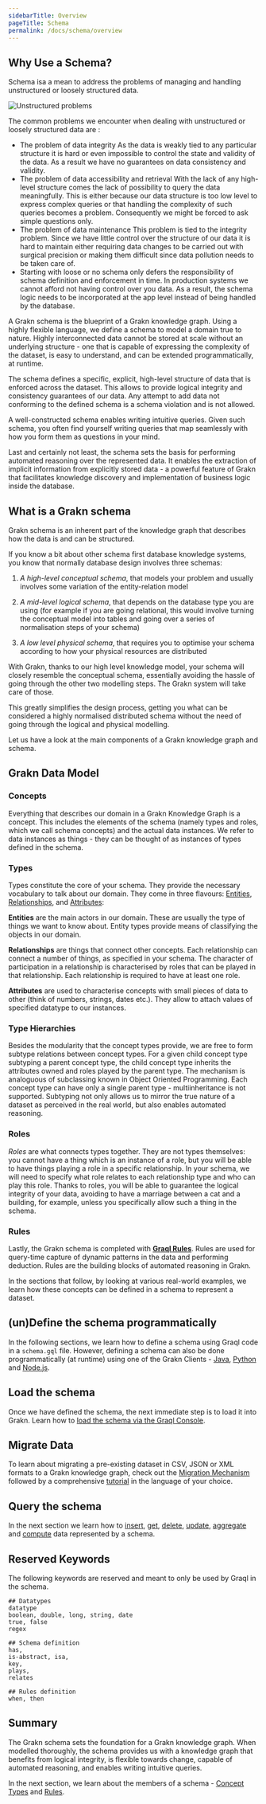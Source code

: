 ```yaml
---
sidebarTitle: Overview
pageTitle: Schema
permalink: /docs/schema/overview
---
```


## Why Use a Schema?

Schema isa a mean to address the problems of managing and handling unstructured or loosely structured data.

![Unstructured problems](/docs/images/schema/unstructured-problems.png)

The common problems we encounter when dealing with unstructured or loosely structured data are :
- The problem of data integrity
As the data is weakly tied to any particular structure it is hard or even impossible to control the state and validity of the data. As a result we have no guarantees on data consistency and validity.
- The problem of data accessibility and retrieval
With the lack of any high-level structure comes the lack of possibility to query the data meaningfully. This is either because our data structure is too low level to express complex queries or that handling the complexity of such queries becomes a problem.
Consequently we might be forced to ask simple questions only.
- The problem of data maintenance
This problem is tied to the integrity problem. Since we have little control over the structure of our data it is hard to maintain either requiring data changes to be carried out with surgical precision or making them difficult since data pollution needs to be taken care of.
- Starting with loose or no schema only defers the responsibility of schema definition and enforcement in time.
In production systems we cannot afford not having control over you data. As a result, the schema logic needs to be incorporated at the app level instead of being handled by the database.

A Grakn schema is the blueprint of a Grakn knowledge graph. Using a highly flexible language, we define a schema to model a domain true to nature. Highly interconnected data cannot be stored at scale without an underlying structure - one that is capable of expressing the complexity of the dataset, is easy to understand, and can be extended programmatically, at runtime.

The schema defines a specific, explicit, high-level structure of data that is enforced across the dataset. This allows to provide logical integrity and consistency guarantees of our data. Any attempt to add data not conforming to the defined schema is a schema violation and is not allowed.

A well-constructed schema enables writing intuitive queries. Given such schema, you often find yourself writing queries that map seamlessly with how you form them as questions in your mind.

Last and certainly not least, the schema sets the basis for performing automated reasoning over the represented data. It enables the extraction of implicit information from explicitly stored data - a powerful feature of Grakn that facilitates knowledge discovery and implementation of business logic inside the database.

## What is a Grakn schema
Grakn schema is an inherent part of the knowledge graph that describes how the data is and can be structured.

If you know a bit about other schema first database knowledge systems, you know that normally database design involves three schemas:

  1. _A high-level conceptual schema_, that models your problem and usually involves some variation of the entity-relation model

  1. _A mid-level logical schema_, that depends on the database type you are using (for example if you are going relational, this would involve turning the conceptual model into tables and going over a series of normalisation steps of your schema)

  1. _A low level physical schema_, that requires you to optimise your schema according to how your physical resources are distributed

With Grakn, thanks to our high level knowledge model, your schema will closely resemble the conceptual schema, essentially avoiding the hassle of going through the other two modelling steps. The Grakn system will take care of those.

This greatly simplifies the design process, getting you what can be considered a highly normalised distributed schema without the need of going through the logical and physical modelling.

Let us have a look at the main components of a Grakn knowledge graph and schema.

## Grakn Data Model

### Concepts
Everything that describes our domain in a Grakn Knowledge Graph is a concept. This includes the elements of the schema (namely types and roles, which we call schema concepts) and the actual data instances. 
We refer to data instances as things - they can be thought of as instances of types defined in the schema.

### Types
Types constitute the core of your schema. They provide the necessary vocabulary to talk about our domain. They come in three flavours: [Entities](/docs/schema/concepts#entity), [Relationships](/docs/schema/concepts#relationship), and [Attributes](/docs/schema/concepts#attribute):

__Entities__ are the main actors in our domain. These are usually the type of things we want to know about. Entity types provide means of classifying the objects in our domain.

__Relationships__ are things that connect other concepts. Each relationship can connect a number of things, as specified in your schema. The character of participation in a relationship is characterised by roles that can be played in that relationship. Each relationship is required to
have at least one role.

__Attributes__ are used to characterise concepts with small pieces of data to other (think of numbers, strings, dates etc.). They allow to attach values of specified datatype to our instances.

### Type Hierarchies
Besides the modularity that the concept types provide, we are free to form subtype relations between concept types. For a given child concept type subtyping a parent concept type, the child concept type inherits the attributes owned and roles played by the parent type.
The mechanism is analoguous of subclassing known in Object Oriented Programming. Each concept type can have only a single parent type - multiinheritance is not supported. 
Subtyping not only allows us to mirror the true nature of a dataset as perceived in the real world, but also enables automated reasoning.

### Roles
_Roles_ are what connects types together. They are not types themselves: you cannot have a thing which is an instance of a role, but you will be able to have things playing a role in a specific relationship. In your schema, we will need to specify what role relates to each relationship type and who can play this role. Thanks to roles, you will be able to guarantee the logical integrity of your data, avoiding to have a marriage between a cat and a building, for example, unless you specifically allow such a thing in the schema.

### Rules
Lastly, the Grakn schema is completed with [**Graql Rules**](/docs/schema/rules). Rules are used for query-time capture of dynamic patterns in the data and performing deduction. Rules are the building blocks of automated reasoning in Grakn.


In the sections that follow, by looking at various real-world examples, we learn how these concepts can be defined in a schema to represent a dataset.


## (un)Define the schema programmatically
In the following sections, we learn how to define a schema using Graql code in a `schema.gql` file. However, defining a schema can also be done programmatically (at runtime) using one of the Grakn Clients - [Java](/docs/client-api/java#client-api-method-manipulate-the-schema-programatically), [Python](/docs/client-api/python#client-api-method-lazily-execute-a-graql-query) and [Node.js](/docs/client-api/nodejs#client-api-method-lazily-execute-a-graql-query).

## Load the schema
Once we have defined the schema, the next immediate step is to load it into Grakn. Learn how to [load the schema via the Graql Console](/docs/running-grakn/console#console-options).

## Migrate Data
To learn about migrating a pre-existing dataset in CSV, JSON or XML formats to a Grakn knowledge graph, check out the [Migration Mechanism](...) followed by a comprehensive [tutorial](...) in the language of your choice.

## Query the schema
In the next section we learn how to [insert](/docs/query/insert-query), [get](/docs/query/get-query), [delete](/docs/query/delete-query), [update](/docs/query/update-data), [aggregate](/docs/query/aggregate-query) and [compute](/docs/query/compute-query) data represented by a schema.

## Reserved Keywords
The following keywords are reserved and meant to only be used by Graql in the schema.
<!-- ignore-test -->
```graql
## Datatypes
datatype
boolean, double, long, string, date
true, false
regex

## Schema definition
has,
is-abstract, isa,
key,
plays,
relates

## Rules definition
when, then
```

## Summary
The Grakn schema sets the foundation for a Grakn knowledge graph. When modelled thoroughly, the schema provides us with a knowledge graph that benefits from logical integrity, is flexible towards change, capable of automated reasoning, and enables writing intuitive queries.

In the next section, we learn about the members of a schema - [Concept Types](/docs/schema/concepts) and [Rules](/docs/schema/rules).